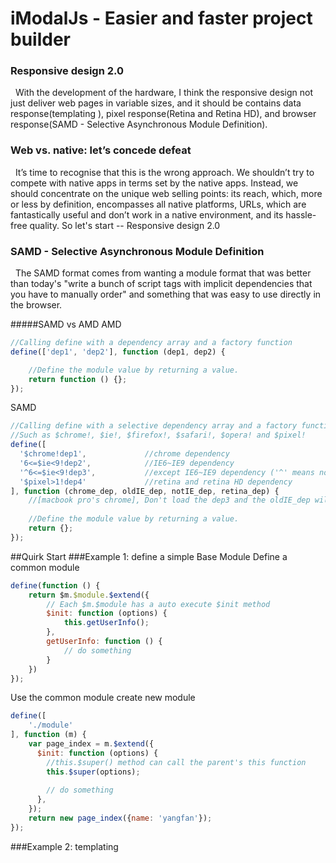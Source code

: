 # iModalJs - Easier and faster project builder
### Responsive design 2.0
  &nbsp;&nbsp;With the development of the hardware, I think the responsive design not just deliver web pages in variable sizes, and it should be contains data response(templating ), pixel response(Retina and Retina HD), and browser response(SAMD -  Selective Asynchronous Module Definition).
### Web vs. native: let’s concede defeat
  &nbsp;&nbsp;It’s time to recognise that this is the wrong approach. We shouldn’t try to compete with native apps in terms set by the native apps. Instead, we should concentrate on the unique web selling points: its reach, which, more or less by definition, encompasses all native platforms, URLs, which are fantastically useful and don’t work in a native environment, and its hassle-free quality. So let's start -- Responsive design 2.0
### SAMD - Selective Asynchronous Module Definition
  &nbsp;&nbsp;The SAMD format comes from wanting a module format that was better than today's "write a bunch of script tags with implicit dependencies that you have to manually order" and something that was easy to use directly in the browser.
  
#####SAMD vs AMD
AMD
```javascript
//Calling define with a dependency array and a factory function
define(['dep1', 'dep2'], function (dep1, dep2) {

    //Define the module value by returning a value.
    return function () {};
});
```
SAMD
```javascript
//Calling define with a selective dependency array and a factory function
//Such as $chrome!, $ie!, $firefox!, $safari!, $opera! and $pixel!
define([
  '$chrome!dep1',             //chrome dependency   
  '6<=$ie<9!dep2',            //IE6~IE9 dependency
  '^6<=$ie<9!dep3',           //except IE6~IE9 dependency ('^' means not) 
  '$pixel>1!dep4'             //retina and retina HD dependency 
], function (chrome_dep, oldIE_dep, notIE_dep, retina_dep) {
    //[macbook pro's chrome], Don't load the dep3 and the oldIE_dep will be an empty object.
    
    //Define the module value by returning a value.
    return {};
});
```
##Quirk Start
###Example 1: define a simple Base Module
Define a common module
```javascript
define(function () {
    return $m.$module.$extend({
        // Each $m.$module has a auto execute $init method
        $init: function (options) {
            this.getUserInfo();
        },
        getUserInfo: function () {
            // do something
        }
    })
});
```
Use the common module create new module
```javascript
define([
    './module'
], function (m) {
    var page_index = m.$extend({
      $init: function (options) {
        //this.$super() method can call the parent's this function
        this.$super(options);
        
        // do something
      },
    });
    return new page_index({name: 'yangfan'});
});
```
###Example 2: templating
